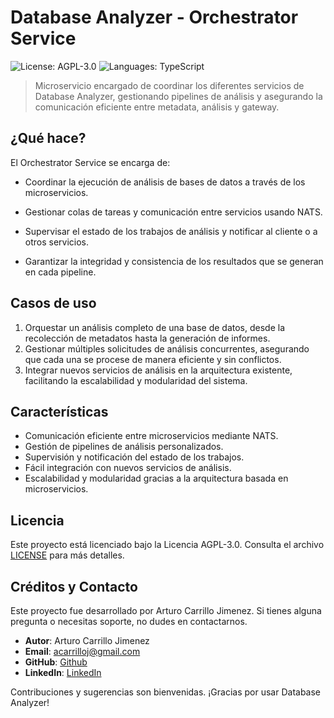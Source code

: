 # Database Analyzer - Orchestrator Service

![License: AGPL-3.0](https://img.shields.io/badge/License-AGPL--3.0-blue.svg)
![Languages: TypeScript](https://img.shields.io/github/languages/top/ArturoCarrilloJimenez/database-analyzer)

> Microservicio encargado de coordinar los diferentes servicios de Database Analyzer, gestionando pipelines de análisis y asegurando la comunicación eficiente entre metadata, análisis y gateway.

## ¿Qué hace?

El Orchestrator Service se encarga de:

- Coordinar la ejecución de análisis de bases de datos a través de los microservicios.

- Gestionar colas de tareas y comunicación entre servicios usando NATS.

- Supervisar el estado de los trabajos de análisis y notificar al cliente o a otros servicios.

- Garantizar la integridad y consistencia de los resultados que se generan en cada pipeline.

## Casos de uso

1. Orquestar un análisis completo de una base de datos, desde la recolección de metadatos hasta la generación de informes.
2. Gestionar múltiples solicitudes de análisis concurrentes, asegurando que cada una se procese de manera eficiente y sin conflictos.
3. Integrar nuevos servicios de análisis en la arquitectura existente, facilitando la escalabilidad y modularidad del sistema.

## Características

- Comunicación eficiente entre microservicios mediante NATS.
- Gestión de pipelines de análisis personalizados.
- Supervisión y notificación del estado de los trabajos.
- Fácil integración con nuevos servicios de análisis.
- Escalabilidad y modularidad gracias a la arquitectura basada en microservicios.

## Licencia

Este proyecto está licenciado bajo la Licencia AGPL-3.0. Consulta el archivo [LICENSE](../LICENSE) para más detalles.

## Créditos y Contacto

Este proyecto fue desarrollado por Arturo Carrillo Jimenez. Si tienes alguna pregunta o necesitas soporte, no dudes en contactarnos.

- **Autor**: Arturo Carrillo Jimenez
- **Email**: acarrilloj@gmail.com
- **GitHub**: [Github](https://github.com/ArturoCarrilloJimenez)
- **LinkedIn**: [LinkedIn](https://www.linkedin.com/in/arturo-carrillo/)

Contribuciones y sugerencias son bienvenidas. ¡Gracias por usar Database Analyzer!
